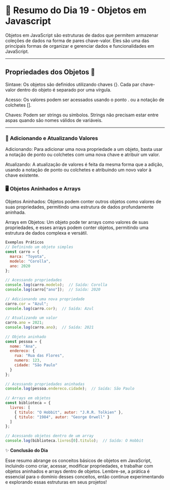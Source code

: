 # 📅 Resumo do Dia 19 - Objetos em Javascript

Objetos em JavaScript são estruturas de dados que permitem armazenar coleções de dados na forma de pares chave-valor. Eles são uma das principais formas de organizar e gerenciar dados e funcionalidades em JavaScript.

---

## **Propriedades dos Objetos** 🚀

Sintaxe: Os objetos são definidos utilizando chaves {}. Cada par chave-valor dentro do objeto é separado por uma vírgula.

Acesso: Os valores podem ser acessados usando o ponto . ou a notação de colchetes [].

Chaves: Podem ser strings ou símbolos. Strings não precisam estar entre aspas quando são nomes válidos de variáveis.

---

### 📂 **Adicionando e Atualizando Valores**

Adicionando: Para adicionar uma nova propriedade a um objeto, basta usar a notação de ponto ou colchetes com uma nova chave e atribuir um valor.

Atualizando: A atualização de valores é feita da mesma forma que a adição, usando a notação de ponto ou colchetes e atribuindo um novo valor à chave existente.


### 🖥️ **Objetos Aninhados e Arrays**

Objetos Aninhados: Objetos podem conter outros objetos como valores de suas propriedades, permitindo uma estrutura de dados profundamente aninhada.

Arrays em Objetos: Um objeto pode ter arrays como valores de suas propriedades, e esses arrays podem conter objetos, permitindo uma estrutura de dados complexa e versátil.

```javascript
Exemplos Práticos
// Definindo um objeto simples
const carro = {
  marca: "Toyota",
  modelo: "Corolla",
  ano: 2020
};
 
// Acessando propriedades
console.log(carro.modelo);  // Saída: Corolla
console.log(carro["ano"]);  // Saída: 2020
 
// Adicionando uma nova propriedade
carro.cor = "Azul";
console.log(carro.cor);  // Saída: Azul
 
// Atualizando um valor
carro.ano = 2021;
console.log(carro.ano);  // Saída: 2021
 
// Objeto aninhado
const pessoa = {
  nome: "Ana",
  endereco: {
    rua: "Rua das Flores",
    numero: 123,
    cidade: "São Paulo"
  }
};
 
// Acessando propriedades aninhadas
console.log(pessoa.endereco.cidade);  // Saída: São Paulo
 
// Arrays em objetos
const biblioteca = {
  livros: [
    { titulo: "O Hobbit", autor: "J.R.R. Tolkien" },
    { titulo: "1984", autor: "George Orwell" }
  ]
};
 
// Acessando objetos dentro de um array
console.log(biblioteca.livros[0].titulo);  // Saída: O Hobbit
```

✨ **Conclusão do Dia**

Esse resumo abrange os conceitos básicos de objetos em JavaScript, incluindo como criar, acessar, modificar propriedades, e trabalhar com objetos aninhados e arrays dentro de objetos. Lembre-se, a prática é essencial para o domínio desses conceitos, então continue experimentando e explorando essas estruturas em seus projetos!
